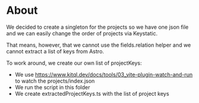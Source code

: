 # About

We decided to create a singleton for the projects so we have one json file and we can easily change the order of projects via Keystatic.

That means, however, that we cannot use the fields.relation helper and we cannot extract a list of keys from Astro.

To work around, we create our own list of projectKeys:

- We use https://www.kitql.dev/docs/tools/03_vite-plugin-watch-and-run to watch the projects/index.json
- We run the script in this folder
- We create extractedProjectKeys.ts with the list of project keys
